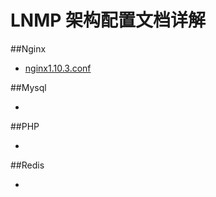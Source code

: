 # LNMP 架构配置文档详解


##Nginx
* [nginx1.10.3.conf](https://github.com/xushuai1898/lnmp-doc/blob/master/Doc/nginx-1.10.3.conf)

##Mysql
* []()

##PHP
* []()

##Redis
* []()